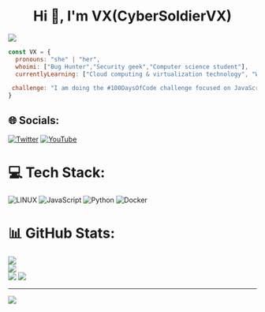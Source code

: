 <h1 align="center">Hi 💫, I'm VX(CyberSoldierVX)</h1>
<img src="https://github.com/cybersoldiervx/cybersoldiervx/assets/139021578/126efc26-8a3c-4f41-bfef-d5492b09b6e6">

```javascript
const VX = {
  pronouns: "she" | "her",
  whoimi: ["Bug Hunter","Security geek","Computer science student"],
  currentlyLearning: ["Cloud computing & virtualization technology", "Web3.0 security ", "penetration testing"],

 challenge: "I am doing the #100DaysOfCode challenge focused on JavaScript & Python "
}
```
## 🌐 Socials:
[![Twitter](https://img.shields.io/badge/Twitter-%231DA1F2.svg?logo=Twitter&logoColor=white)](https://twitter.com/@cybersoldiervx) [![YouTube](https://img.shields.io/badge/YouTube-%23FF0000.svg?logo=YouTube&logoColor=white)](https://youtube.com/@cybersoldiervx) 

# 💻 Tech Stack:
![LINUX](https://img.shields.io/badge/Linux-FCC624?style=for-the-badge&logo=linux&logoColor=black) ![JavaScript](https://img.shields.io/badge/javascript-%23323330.svg?style=for-the-badge&logo=javascript&logoColor=%23F7DF1E) ![Python](https://img.shields.io/badge/python-3670A0?style=for-the-badge&logo=python&logoColor=ffdd54) ![Docker](https://img.shields.io/badge/docker-%230db7ed.svg?style=for-the-badge&logo=docker&logoColor=white)
# 📊 GitHub Stats:
![](https://github-readme-stats.vercel.app/api?username=cybersoldiervx&theme=jolly&hide_border=true&include_all_commits=false&count_private=false)<br/>
![](https://github-readme-streak-stats.herokuapp.com/?user=cybersoldiervx&theme=jolly&hide_border=true)<br/>
![](https://github-readme-stats.vercel.app/api/top-langs/?username=cybersoldiervx&theme=jolly&hide_border=true&include_all_commits=false&count_private=false&layout=compact)
<img src="https://github.com/cybersoldiervx/cybersoldiervx/assets/139021578/bde4f327-5143-41ef-bbd1-f1a27f74e512">



---
[![](https://visitcount.itsvg.in/api?id=cybersoldiervx&icon=0&color=10)](https://visitcount.itsvg.in)

<!-- Proudly created with GPRM ( https://gprm.itsvg.in ) -->

